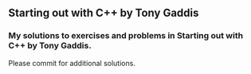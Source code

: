 ## Starting out with C++ by Tony Gaddis




### My solutions to exercises and problems in Starting out with C++ by Tony Gaddis. 


Please commit for additional solutions.  
